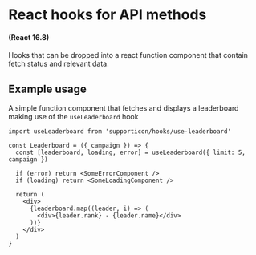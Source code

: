 # React hooks for API methods

#### (React 16.8)

Hooks that can be dropped into a react function component that contain fetch
status and relevant data.

## Example usage

A simple function component that fetches and displays a leaderboard making use
of the `useLeaderboard` hook

```
import useLeaderboard from 'supporticon/hooks/use-leaderboard'

const Leaderboard = ({ campaign }) => {
  const [leaderboard, loading, error] = useLeaderboard({ limit: 5, campaign })

  if (error) return <SomeErrorComponent />
  if (loading) return <SomeLoadingComponent />

  return (
    <div>
      {leaderboard.map((leader, i) => (
        <div>{leader.rank} - {leader.name}</div>
      ))}
    </div>
  )
}
```
